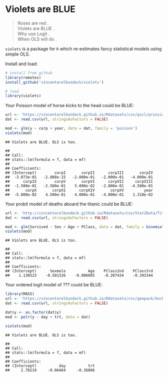 # Violets are BLUE

> Roses are red .  
> Violets are BLUE .  
> Why use Logit .  
> When OLS will do .  



`violets` is a package for `R` which re-estimates fancy statistical
models using simple OLS.

Install and load:

``` r
# install from github
library(remotes)
install_github('vincentarelbundock/violets')

# load
library(violets)
```

Your Poisson model of horse kicks to the head could be
BLUE:

``` r
url <- 'https://vincentarelbundock.github.io/Rdatasets/csv/pscl/prussian.csv'
dat <- read.csv(url, stringsAsFactors = FALSE)

mod <- glm(y ~ corp + year, data = dat, family = 'poisson')
violets(mod)
```

    ## Violets are BLUE. OLS is too.

    ## 
    ## Call:
    ## stats::lm(formula = f, data = mf)
    ## 
    ## Coefficients:
    ## (Intercept)        corpI       corpII      corpIII       corpIV  
    ##  -3.073e-01   -2.808e-15   -2.000e-01   -2.000e-01   -4.000e-01  
    ##      corpIX        corpV       corpVI      corpVII     corpVIII  
    ##  -1.500e-01   -2.500e-01    5.000e-02   -2.000e-01   -4.500e-01  
    ##       corpX       corpXI      corpXIV       corpXV         year  
    ##  -5.000e-02    4.500e-01    4.000e-01   -4.000e-01    1.310e-02

Your probit model of deaths aboard the titanic could be
BLUE:

``` r
url <- 'http://vincentarelbundock.github.io/Rdatasets/csv/Stat2Data/Titanic.csv'
dat <- read.csv(url, stringsAsFactors = FALSE)

mod <- glm(Survived ~ Sex + Age + PClass, data = dat, family = binomial(link = 'probit'))
violets(mod)
```

    ## Violets are BLUE. OLS is too.

    ## 
    ## Call:
    ## stats::lm(formula = f, data = mf)
    ## 
    ## Coefficients:
    ## (Intercept)      Sexmale          Age    PClass2nd    PClass3rd  
    ##    1.130523    -0.501326    -0.006005    -0.207434    -0.393344

Your ordered logit model of ??? could be BLUE:

``` r
library(MASS)
url <- 'https://vincentarelbundock.github.io/Rdatasets/csv/geepack/koch.csv'
dat <- read.csv(url, stringsAsFactors = FALSE)

dat$y <- as.factor(dat$y)
mod <- polr(y ~ day + trt, data = dat)

violets(mod)
```

    ## Violets are BLUE. OLS is too.

    ## 
    ## Call:
    ## stats::lm(formula = f, data = mf)
    ## 
    ## Coefficients:
    ## (Intercept)          day          trt  
    ##     2.70219     -0.06464     -0.36806
